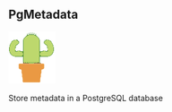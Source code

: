 ## PgMetadata

![icon](pg_metadata/resources/icons/icon.png)

Store metadata in a PostgreSQL database
